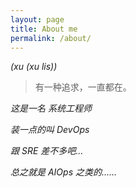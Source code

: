 ```yaml
---
layout: page
title: About me
permalink: /about/
---
```


*(xu (xu lis))*

> 有一种追求，一直都在。



*这是一名 系统工程师*

*装一点的叫 DevOps*

*跟 SRE 差不多吧...*

*总之就是 AIOps 之类的......*